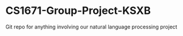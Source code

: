 # CS1671-Group-Project-KSXB
Git repo for anything involving our natural language processing project
